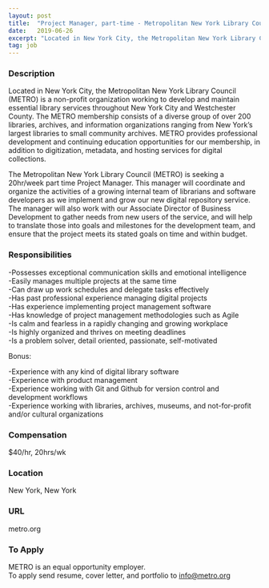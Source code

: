 ```yaml
---
layout: post
title:  "Project Manager, part-time - Metropolitan New York Library Council"
date:   2019-06-26
excerpt: "Located in New York City, the Metropolitan New York Library Council (METRO) is a non-profit organization working to develop and maintain essential library services throughout New York City and Westchester County. The METRO membership consists of a diverse group of over 200 libraries, archives, and information organizations ranging from New..."
tag: job
---
```


### Description   

Located in New York City, the Metropolitan New York Library Council (METRO) is a non-profit organization working to develop and maintain essential library services throughout New York City and Westchester County. The METRO membership consists of a diverse group of over 200 libraries, archives, and information organizations ranging from New York’s largest libraries to small community archives. METRO provides professional development and continuing education opportunities for our membership, in addition to digitization, metadata, and hosting services for digital collections. 

The Metropolitan New York Library Council (METRO) is seeking a 20hr/week part time Project Manager.  This manager will coordinate and organize the activities of a growing internal team of librarians and software developers as we implement and grow our new digital repository service. The manager will also work with our Associate Director of Business Development to gather needs from new users of the service, and will help to translate those into goals and milestones for the development team, and ensure that the project meets its stated goals on time and within budget. 

### Responsibilities   

-Possesses exceptional communication skills and emotional intelligence  
-Easily manages multiple projects at the same time  
-Can draw up work schedules and delegate tasks effectively  
-Has past professional experience managing digital projects  
-Has experience implementing project management software  
-Has knowledge of project management methodologies such as Agile  
-Is calm and fearless in a rapidly changing and growing workplace  
-Is highly organized and thrives on meeting deadlines   
-Is a problem solver, detail oriented, passionate, self-motivated  

Bonus:

-Experience with any kind of digital library software  
-Experience with product management   
-Experience working with Git and Github for version control and development workflows  
-Experience working with libraries, archives, museums, and not-for-profit and/or cultural organizations  

### Compensation   
$40/hr, 20hrs/wk  

### Location   
New York, New York  

### URL   
metro.org  

### To Apply   
METRO is an equal opportunity employer.  
To apply send resume, cover letter, and portfolio to info@metro.org   






